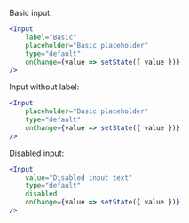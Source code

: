 Basic input:

```jsx
<Input
    label="Basic"
    placeholder="Basic placeholder"
    type="default"
    onChange={value => setState({ value })}
/>
```

Input without label:

```jsx
<Input
    placeholder="Basic placeholder"
    type="default"
    onChange={value => setState({ value })}
/>
```

Disabled input:

```jsx
<Input
    value="Disabled input text"
    type="default"
    disabled
    onChange={value => setState({ value })}
/>
 ```   